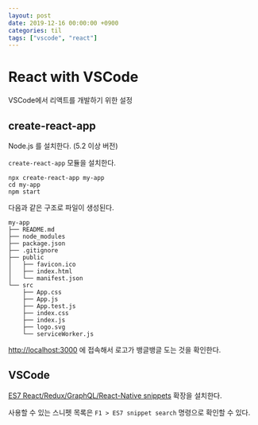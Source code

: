 ```yaml
---
layout: post
date: 2019-12-16 00:00:00 +0900
categories: til
tags: ["vscode", "react"]
---
```


# React with VSCode

VSCode에서 리액트를 개발하기 위한 설정

## create-react-app

Node.js 를 설치한다. (5.2 이상 버전)

`create-react-app` 모듈을 설치한다.

    npx create-react-app my-app
    cd my-app
    npm start

다음과 같은 구조로 파일이 생성된다.

    my-app
    ├── README.md
    ├── node_modules
    ├── package.json
    ├── .gitignore
    ├── public
    │   ├── favicon.ico
    │   ├── index.html
    │   └── manifest.json
    └── src
        ├── App.css
        ├── App.js
        ├── App.test.js
        ├── index.css
        ├── index.js
        ├── logo.svg
        └── serviceWorker.js

<http://localhost:3000> 에 접속해서 로고가 뱅글뱅글 도는 것을 확인한다.

## VSCode

[ES7 React/Redux/GraphQL/React-Native snippets](https://marketplace.visualstudio.com/items?itemName=dsznajder.es7-react-js-snippets) 확장을 설치한다.

사용할 수 있는 스니펫 목록은 `F1 > ES7 snippet search` 명령으로 확인할 수 있다.
